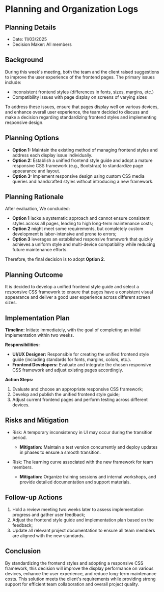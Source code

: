# Planning and Organization Logs
## Planning Details 
- Date: 11/03/2025
- Decision Maker: All members
  
## Background 
During this week's meeting, both the team and the client raised suggestions to improve the user experience of the frontend pages. The primary issues include:

- Inconsistent frontend styles (differences in fonts, sizes, margins, etc.)
- Compatibility issues with page display on screens of varying sizes

To address these issues, ensure that pages display well on various devices, and enhance overall user experience, the team decided to discuss and make a decision regarding standardizing frontend styles and implementing responsive design.

## Planning Options 
- **Option 1:** Maintain the existing method of managing frontend styles and address each display issue individually.
- **Option 2:** Establish a unified frontend style guide and adopt a mature responsive CSS framework (e.g., Bootstrap) to standardize page appearance and layout.
- **Option 3:** Implement responsive design using custom CSS media queries and handcrafted styles without introducing a new framework.

## Planning Rationale 
After evaluation, We concluded:

- **Option 1** lacks a systematic approach and cannot ensure consistent styles across all pages, leading to high long-term maintenance costs;
- **Option 2** might meet some requirements, but completely custom development is labor-intensive and prone to errors;
- **Option 3** leverages an established responsive framework that quickly achieves a uniform style and multi-device compatibility while reducing future maintenance efforts.

Therefore, the final decision is to adopt **Option 2**.

## Planning Outcome 
It is decided to develop a unified frontend style guide and select a responsive CSS framework to ensure that pages have a consistent visual appearance and deliver a good user experience across different screen sizes.

## Implementation Plan
**Timeline:** Initiate immediately, with the goal of completing an initial implementation within two weeks.

**Responsibilities:**

- **UI/UX Designer:** Responsible for creating the unified frontend style guide (including standards for fonts, margins, colors, etc.).
- **Frontend Developers:** Evaluate and integrate the chosen responsive CSS framework and adjust existing pages accordingly.

**Action Steps:**

1. Evaluate and choose an appropriate responsive CSS framework;
2. Develop and publish the unified frontend style guide;
3. Adjust current frontend pages and perform testing across different devices.

## Risks and Mitigation

- Risk: A temporary inconsistency in UI may occur during the transition period.

   - **Mitigation:** Maintain a test version concurrently and deploy updates in phases to ensure a smooth transition.

- Risk: The learning curve associated with the new framework for team members.

   - **Mitigation:** Organize training sessions and internal workshops, and provide detailed documentation and support materials.

## Follow-up Actions
1. Hold a review meeting two weeks later to assess implementation progress and gather user feedback;
2. Adjust the frontend style guide and implementation plan based on the feedback;
3. Update all relevant project documentation to ensure all team members are aligned with the new standards.

## Conclusion
By standardizing the frontend styles and adopting a responsive CSS framework, this decision will improve the display performance on various devices, enhance the user experience, and reduce long-term maintenance costs. This solution meets the client's requirements while providing strong support for efficient team collaboration and overall project quality.

